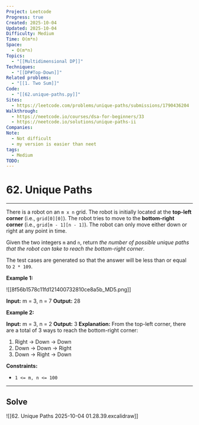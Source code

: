 ```yaml
---
Project: Leetcode
Progress: true
Created: 2025-10-04
Updated: 2025-10-04
Difficulty: Medium
Time: O(m*n)
Space:
  - O(m*n)
Topics:
  - "[[Multidimensional DP]]"
Techniques:
  - "[[DP#Top-Down]]"
Related problems:
  - "[[1. Two Sum]]"
Code:
  - "[[62.unique-paths.py]]"
Sites:
  - https://leetcode.com/problems/unique-paths/submissions/1790436204
Walkthrough:
  - https://neetcode.io/courses/dsa-for-beginners/33
  - https://neetcode.io/solutions/unique-paths-ii
Companies:
Note:
  - Not difficult
  - my version is easier than neet
tags:
  - Medium
TODO:
---
```

# 62. Unique Paths
---
There is a robot on an `m x n` grid. The robot is initially located at the **top-left corner** (i.e., `grid[0][0]`). The robot tries to move to the **bottom-right corner** (i.e., `grid[m - 1][n - 1]`). The robot can only move either down or right at any point in time.

Given the two integers `m` and `n`, return _the number of possible unique paths that the robot can take to reach the bottom-right corner_.

The test cases are generated so that the answer will be less than or equal to `2 * 109`.

**Example 1:**

![[8f56b1578c11fd121400732810ce8a5b_MD5.png]]

**Input:** m = 3, n = 7
**Output:** 28

**Example 2:**

**Input:** m = 3, n = 2
**Output:** 3
**Explanation:** From the top-left corner, there are a total of 3 ways to reach the bottom-right corner:
1. Right -> Down -> Down
2. Down -> Down -> Right
3. Down -> Right -> Down

**Constraints:**

- `1 <= m, n <= 100`


---
## Solve

![[62. Unique Paths 2025-10-04 01.28.39.excalidraw]]

